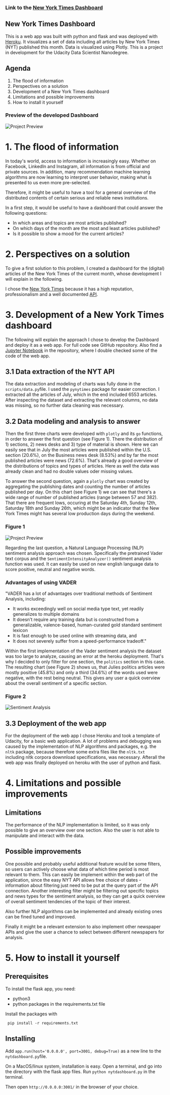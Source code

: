 ### Link to the [New York Times Dashboard](https://udacity-nyt-dashboard.herokuapp.com/)

## New York Times Dashboard

This is a web app was built with python and flask and was deployed with [Heroku](https://dashboard.heroku.com/apps). It visualizes a set of data including all articles by New York Times (NYT) published this month. Data is visualized using Plotly.
This is a project in development for the Udacity Data Scientist Nanodegree.

## Agenda

1. The flood of information
2. Perspectives on a solution
3. Development of a New York Times dashboard
4. Limitations and possible improvements
5. How to install it yourself

### Preview of the developed Dashboard
![Project Preview](/images/preview.png)

# 1. The flood of information

In today's world, access to information is increasingly easy. Whether on Facebook, LinkedIn and Instagram, all information is from official and private sources. In addition, many recommendation machine learning algorithms are now learning to interpret user behavior, making what is presented to us even more pre-selected.

Therefore, it might be useful to have a tool for a general overview of the distributed contents of certain serious and reliable news institutions.

In a first step, it would be useful to have a dashboard that could answer the following questions:
- In which areas and topics are most articles published?
- On which days of the month are the most and least articles published?
- Is it possible to show a mood for the current articles?


# 2. Perspectives on a solution

To give a first solution to this problem, I created a dashboard for the (digital) articles of the New York Times of the current month, whose development I will explain in the following.

I chose the [New York Times](https://www.nytimes.com/) because it has a high reputation, professionalism and a well documented [API](https://developer.nytimes.com/).


# 3. Development of a New York Times dashboard
The following will explain the approach I chose to develop the Dashboard and deploy it as a web app. For full code see GitHub repository. Also find a [Jupyter Notebook](https://github.com/keanukf/udacity_nyt_dashboard/blob/extended_version/scripts/data.ipynb) in the repository, where I double checked some of the code of the web app.

## 3.1 Data extraction of the NYT API
The data extraction and modeling of charts was fully done in the `scripts/data.py`file. I used the `pynytimes` package for easier connection. I extracted all the articles of July, which in the end included 6553 articles. After inspecting the dataset and extracting the relevant columns, no data was missing, so no further data cleaning was necessary.

## 3.2 Data modeling and analysis to answer  

Then the first three charts were developed with `plotly` and its `go` functions, in order to answer the first question (see Figure 1). There the distribution of 1) sections, 2) news desks and 3) type of material is shown. Here we can easily see that in July the most articles were published within the U.S. section (20.6%), on the Business news desk (8.53%) and by far the most published articles were news (72.6%). That's already a good overview of the distributions of topics and types of articles. Here as well the data was already clean and had no double values oder missing values.

To answer the second question, again a `plotly` chart was created by aggregating the publishing dates and counting the number of articles published per day. On this chart (see Figure 1) we can see that there's a wide range of number of published articles (range between 57 and 382). That there are frequent lows, occuring at the Saturday 4th, Sunday 12th, Saturday 18th and Sunday 26th, which might be an indicator that the New York Times might has several low production days during the weekend.

### Figure 1
![Project Preview](/images/preview.png)

Regarding the last question, a Natural Language Processing (NLP) sentiment analysis approach was chosen. Specifically the pretrained Vader text corpus and the `SentimentIntensityAnalyzer()` sentiment analysis function was used. It can easily be used on new english language data to score positive, neutral and negative words.

### Advantages of using VADER
"VADER has a lot of advantages over traditional methods of Sentiment Analysis, including:
- It works exceedingly well on social media type text, yet readily generalizes to multiple domains
- It doesn’t require any training data but is constructed from a generalizable, valence-based, human-curated gold standard sentiment lexicon
- It is fast enough to be used online with streaming data, and
- It does not severely suffer from a speed-performance tradeoff."

Within the first implementation of the Vader sentiment analysis the dataset was too large to analyze, causing an error at the heroku deployment. That's why I decided to only filter for one section, the `politics` section in this case. The resulting chart (see Figure 2) shows us, that Julies politics articles were mostly positive (45.8%) and only a third (34.6%) of the words used were negative, with the rest being neutral. This gives any user a quick overview about the overall sentiment of a specific section.

### Figure 2
![Sentiment Analysis](/images/sentiment.png)

## 3.3 Deployment of the web app
For the deployment of the web app I chose Heroku and took a template of Udacity, for a basic web application. A lot of problems and debugging was caused by the implementation of NLP algorithms and packages, e.g. the `nltk` package, because therefore some extra files like the `nltk.txt` including nltk corpora downnload specifications, was necessary. Afterall the web app was finally deployed on heroku with the user of python and flask. 


# 4. Limitations and possible improvements
## Limitations

The performance of the NLP implementation is limited, so it was only possible to give an overview over one section. Also the user is not able to manipulate and interact with the data.

## Possible improvements

One possible and probably useful additional feature would be some filters, so users can actively choose what data of which time period is most relevant to them. This can easily be implement within the web part of the application, since the easy NYT API allows free choice of dates - information about filtering just need to be put at the query part of the API connection.
Another interesting filter might be filtering out specific topics and news types for the sentiment analysis, so they can get a quick overview of overall sentiment tendencies of the topic of their interest.

Also further NLP algorithms can be implemented and already existing ones can be fined tuned and improved.

Finally it might be a relevant extension to also implement other newspaper APIs and give the user a chance to select between different newspapers for analysis.


# 5. How to install it yourself

## Prerequisites

To install the flask app, you need:
- python3
- python packages in the requirements.txt file

 Install the packages with
```
 pip install -r requirements.txt
```

## Installing

Add `app.run(host='0.0.0.0', port=3001, debug=True)` as a new line to the `nytdashboard.py`file.

On a MacOS/linux system, installation is easy. Open a terminal, and go into
the directory with the flask app files. Run `python nytdashboard.py` in the terminal.

Then open `http://0.0.0.0:3001/` in the browser of your choice.
